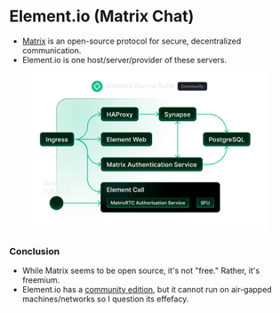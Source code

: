 # Element.io (Matrix Chat)

* [Matrix](https://matrix.org/) is an open-source protocol for secure, decentralized communication.&#x20;
* Element.io is one host/server/provider of these servers.

<figure><img src="https://github.com/element-hq/ess-helm/raw/main/docs/assets/images/ESS-Community-architecture--dark.png" alt=""><figcaption></figcaption></figure>

### Conclusion

* While Matrix seems to be open source, it's not "free." Rather, it's freemium.&#x20;
* Element.io has a [community edition](https://element.io/server-suite/community), but it cannot run on air-gapped machines/networks so I question its effefacy.
